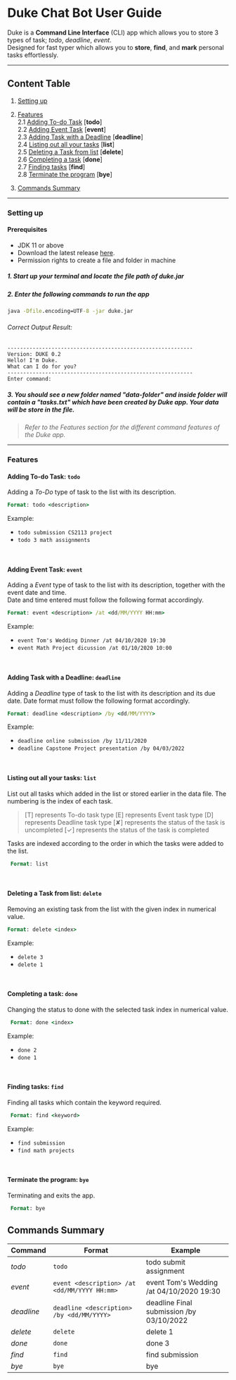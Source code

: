 # Duke Chat Bot User Guide  
  
Duke is a **Command Line Interface** (CLI) app which allows you to store 3 types of task; *todo*, *deadline*, *event*.   
Designed for fast typer which allows you to **store**, **find**, and **mark** personal tasks effortlessly.  
  
- - -  
## Content Table  
1. [Setting up](#setting-up)    
  
2. [Features](#features)  
    2.1 [Adding To-do Task](#todo) [**todo**]  
    2.2 [Adding Event Task](#event) [**event**]  
    2.3 [Adding Task with a Deadline](#deadline) [**deadline**]  
    2.4 [Listing out all your tasks](#list) [**list**]  
    2.5 [Deleting a Task from list](#delete) [**delete**]  
    2.6 [Completing a task](#done) [**done**]  
    2.7 [Finding tasks](#find) [**find**]  
    2.8 [Terminate the program](#bye) [**bye**]  
  
3. [Commands Summary](#commands-summary)  
- - -  
  
### Setting up  
#### Prerequisites  
- JDK 11 or above  
- Download the latest release [here](https://github.com/fanceso/ip/releases "duke.jar").   
- Permission rights to create a file and folder in machine  
  
##### 1. Start up your terminal and locate the file path of *duke.jar*  
  
##### 2. Enter the following commands to run the app 
```bat  
java -Dfile.encoding=UTF-8 -jar duke.jar  
```

###### Correct Output Result: 
```shell script  
-----------------------------------------------------------  
Version: DUKE 0.2
Hello! I'm Duke.
What can I do for you?  
-----------------------------------------------------------  
Enter command:  
```  
  
##### 3. You should see a new folder named "data-folder" and inside folder will contain a "tasks.txt" which have been created by Duke app. Your data will be store in the file.  
  
> *Refer to the Features section for the different command features of the Duke app.*
  
- - -  
  
### <h3 id="features"> Features  </h3>

#### <h4 id="todo">Adding To-do Task: `todo`  </h4>
Adding a *To-Do* type of task to the list with its description.  
```bat  
Format: todo <description>  
```

Example:  
* `todo submission CS2113 project`
* `todo 3 math assignments`
<br />

#### <h4 id="event"> Adding Event Task: `event` </h4>
Adding a *Event* type of task to the list with its description, together with the event date and time.  
Date and time entered must follow the following format accordingly. 
```bat  
Format: event <description> /at <dd/MM/YYYY HH:mm>  
```

Example:  
* `event Tom's Wedding Dinner /at 04/10/2020 19:30`  
* `event Math Project dicussion /at 01/10/2020 10:00` 
<br />

#### <h4 id="deadline"> Adding Task with a Deadline: `deadline`  </h4>
Adding a *Deadline* type of task to the list with its description and its due date. 
Date format must follow the following format accordingly.  
```bat  
Format: deadline <description> /by <dd/MM/YYYY>  
```

Example:  
* `deadline online submission /by 11/11/2020`  
* `deadline Capstone Project presentation /by 04/03/2022 `  
<br /> 

#### <h4 id="list">Listing out all your tasks: `list` </h4>
List out all tasks which added in the list or stored earlier in the data file. The numbering is the index of each task.
 
> [T] represents To-do task type
> [E] represents Event task type
> [D] represents Deadline task type
> [✘] represents the status of the task is uncompleted
> [✓] represents the status of the task is completed

Tasks are indexed according to the order in which the tasks were added to the list.  
```bat  
 Format: list
```  
<br />

#### <h4 id="delete">Deleting a Task from list: `delete`  </h4>
Removing an existing task from the list with the given index in numerical value. 
```bat  
Format: delete <index>
```

Example:  
* `delete 3`  
* `delete 1`  
<br />
                           
#### <h4 id="done">Completing a task: `done` </h4>
Changing the status to done with the selected task index in numerical value.
```bat  
 Format: done <index>
```

Example:  
* `done 2`  
* `done 1`  
<br /> 

####  <h4 id="find">Finding tasks: `find` </h4>
Finding all tasks which contain the keyword required.
```bat  
 Format: find <keyword>
```

Example:  
* `find submission`  
* `find math projects`  
<br /> 

#### <h4 id="bye"> Terminate the program: `bye`</h4>
Terminating and exits the app. 
```bat  
 Format: bye
```

##  <h2 id="commands-summary"> Commands Summary </h2>
| **Command** | **Format**                                      | **Example**                              |
|-------------|-------------------------------------------------|------------------------------------------|
| *todo*      | `todo `                                         | todo submit assignment                   |
| *event*     | `event <description> /at <dd/MM/YYYY HH:mm>  `  | event Tom's Wedding /at 04/10/2020 19:30 |
| *deadline*  | `deadline <description> /by <dd/MM/YYYY>  `     | deadline Final submission /by 03/10/2022 |
| *delete*    | `delete `                                       | delete 1                                 |
| *done*      | `done `                                         | done 3                                   |
| *find*      | `find `                                         | find submission                          |
| *bye*       | `bye`                                           | bye                                      |